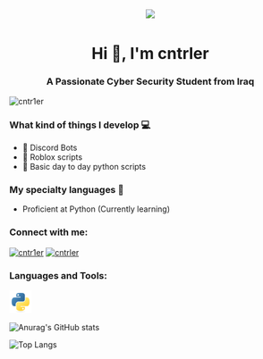 <h1 align="center">
 <img src="[image-url-here](https://i.pinimg.com/564x/94/b9/f2/94b9f249db2341d4a5b9dda9a066554b.jpg)" />
</h1>

<h1 align="center">Hi 👋, I'm cntrler</h1>
<h3 align="center">A Passionate Cyber Security Student from Iraq</h3>

<p align="left"> <img src="https://komarev.com/ghpvc/?username=cntr1er&label=Profile%20views&color=0e75b6&style=flat" alt="cntr1er" /> </p>

### What kind of things I develop 💻
- 🤖 Discord Bots
- 📜 Roblox scripts
- 🐺 Basic day to day python scripts

### My specialty languages 🦾

- Proficient at Python (Currently learning)


<h3 align="left">Connect with me:</h3>
<p align="left">
<a href="https://instagram.com/cntr1er" target="blank"><img align="center" src="https://raw.githubusercontent.com/rahuldkjain/github-profile-readme-generator/master/src/images/icons/Social/instagram.svg" alt="cntr1er" height="30" width="40" /></a>
<a href="https://www.youtube.com/cntrler" target="blank"><img align="center" src="https://raw.githubusercontent.com/rahuldkjain/github-profile-readme-generator/master/src/images/icons/Social/youtube.svg" alt="cntrler" height="30" width="40" /></a>
</p>

<h3 align="left">Languages and Tools:</h3>
<p align="left"> <a href="https://www.python.org" target="_blank" rel="noreferrer"> <img src="https://raw.githubusercontent.com/devicons/devicon/master/icons/python/python-original.svg" alt="python" width="40" height="40"/> </a> </p>

![Anurag's GitHub stats](https://github-readme-stats.vercel.app/api?username=cntr1er&show_icons=true&theme=apprentice)

![Top Langs](https://github-readme-stats.vercel.app/api/top-langs/?username=cntr1er&size_weight=0.5&count_weight=0.5&theme=apprentice)


